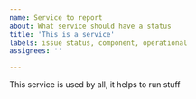```yaml
---
name: Service to report
about: What service should have a status
title: 'This is a service'
labels: issue status, component, operational
assignees: ''

---
```


This service is used by all, it helps to run stuff
